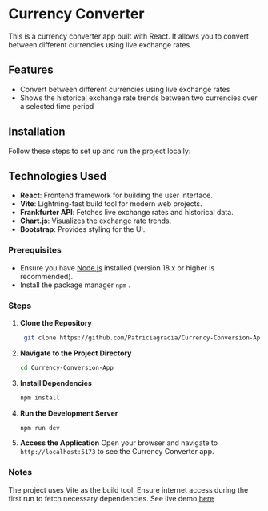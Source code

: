 # Currency Converter

This is a currency converter app built with React. It allows you to convert between different currencies using live exchange rates.

## Features

- Convert between different currencies using live exchange rates
- Shows the historical exchange rate trends between two currencies over a selected time period

## Installation

Follow these steps to set up and run the project locally:

## Technologies Used

- **React**: Frontend framework for building the user interface.
- **Vite**: Lightning-fast build tool for modern web projects.
- **Frankfurter API**: Fetches live exchange rates and historical data.
- **Chart.js**: Visualizes the exchange rate trends.
- **Bootstrap**: Provides styling for the UI.

### Prerequisites

- Ensure you have [Node.js](https://nodejs.org/) installed (version 18.x or higher is recommended).
- Install the package manager `npm` .

### Steps

1. **Clone the Repository**

   ```bash
    git clone https://github.com/Patriciagracia/Currency-Conversion-App.git
   ```

2. **Navigate to the Project Directory**

   ```bash
   cd Currency-Conversion-App
   ```

3. **Install Dependencies**

   ```bash
   npm install
   ```

4. **Run the Development Server**

   ```bash
   npm run dev
   ```

5. **Access the Application**
   Open your browser and navigate to `http://localhost:5173` to see the Currency Converter app.

### Notes

The project uses Vite as the build tool.
Ensure internet access during the first run to fetch necessary dependencies.
See live demo [here](https://currency-conversion-app-patriciagracia.netlify.app/)
